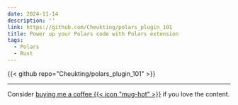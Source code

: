 ```yaml
---
date: 2024-11-14
description: ''
link: https://github.com/Cheukting/polars_plugin_101
title: Power up your Polars code with Polars extension
tags:
  - Polars
  - Rust
---
```


{{< github repo="Cheukting/polars_plugin_101" >}}


---
Consider [buying me a coffee {{< icon "mug-hot" >}}](https://github.com/sponsors/Cheukting) if you love the content.
